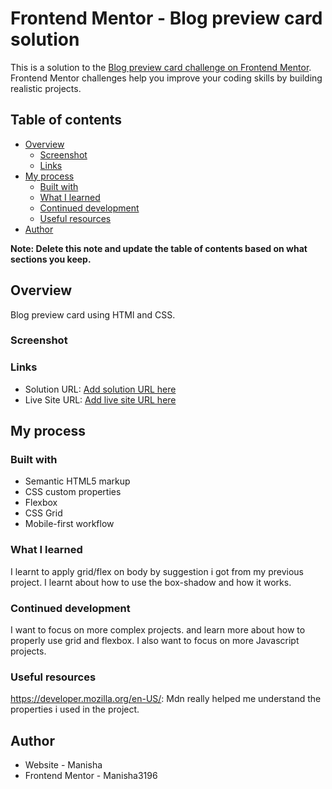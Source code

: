 # Frontend Mentor - Blog preview card solution

This is a solution to the [Blog preview card challenge on Frontend Mentor](https://www.frontendmentor.io/challenges/blog-preview-card-ckPaj01IcS). Frontend Mentor challenges help you improve your coding skills by building realistic projects.

## Table of contents

- [Overview](#overview)
  - [Screenshot](#screenshot)
  - [Links](#links)
- [My process](#my-process)
  - [Built with](#built-with)
  - [What I learned](#what-i-learned)
  - [Continued development](#continued-development)
  - [Useful resources](#useful-resources)
- [Author](#author)

**Note: Delete this note and update the table of contents based on what sections you keep.**

## Overview

Blog preview card using HTMl and CSS.

### Screenshot

### Links

- Solution URL: [Add solution URL here](https://your-solution-url.com)
- Live Site URL: [Add live site URL here](https://your-live-site-url.com)

## My process

### Built with

- Semantic HTML5 markup
- CSS custom properties
- Flexbox
- CSS Grid
- Mobile-first workflow

### What I learned

I learnt to apply grid/flex on body by suggestion i got from my previous project.
I learnt about how to use the box-shadow and how it works.

### Continued development

I want to focus on more complex projects. and learn more about how to properly use grid and flexbox.
I also want to focus on more Javascript projects.

### Useful resources

https://developer.mozilla.org/en-US/: Mdn really helped me understand the properties i used in the project.

## Author

- Website - Manisha
- Frontend Mentor - Manisha3196
